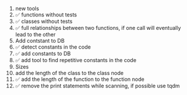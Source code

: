 1. new tools
  1. ✅ functions without tests
  2. ✅ classes without tests
  3. ✅ full relationships between two functions, if one call will eventually lead to the other
2. Add contstant to DB
  1. ✅ detect constants in the code
  2. ✅ add constants to DB
  3. ✅ add tool to find repetitive constants in the code
3. Sizes
  1. add the length of the class to the class node
  2. ✅ add the length of the function to the function node
4. ✅ remove the print statements while scanning, if possible use tqdm
